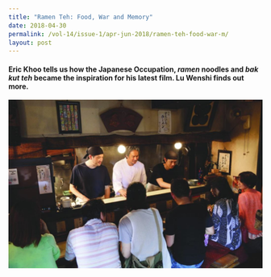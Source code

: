 ```yaml
---
title: "Ramen Teh: Food, War and Memory"
date: 2018-04-30
permalink: /vol-14/issue-1/apr-jun-2018/ramen-teh-food-war-m/
layout: post
---
```

#### Eric Khoo tells us how the Japanese Occupation, *ramen* noodles and *bak kut teh* became the inspiration for his latest film. **Lu Wenshi** finds out more.

<img src="/images/Vol-14-issue-1/ramen-teh/Ramen1.JPG">
<div style="background-color: white;"></i></div>
